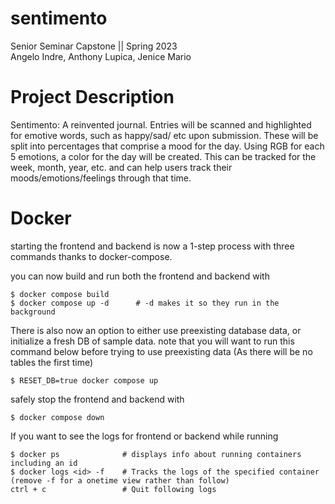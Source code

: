# sentimento  
Senior Seminar Capstone || Spring 2023  
Angelo Indre, Anthony Lupica, Jenice Mario  
  
  
# Project Description
Sentimento: A reinvented journal. Entries will be scanned and highlighted for emotive words, such as happy/sad/ etc upon submission. These will be split into percentages that comprise a mood for the day. Using RGB for each 5 emotions, a color for the day will be created. This can be tracked for the week, month, year, etc. and can help users track their moods/emotions/feelings through that time. 

# Docker

starting the frontend and backend is now a 1-step process with three commands thanks to docker-compose.

you can now build and run both the frontend and backend with
```
$ docker compose build
$ docker compose up -d      # -d makes it so they run in the background
```

There is also now an option to either use preexisting database data, or initialize a fresh DB of sample data. note that you will want to run this command below before trying to use preexisting data (As there will be no tables the first time)
```
$ RESET_DB=true docker compose up
```

safely stop the frontend and backend with
```
$ docker compose down
```

If you want to see the logs for frontend or backend while running
```
$ docker ps              # displays info about running containers including an id
$ docker logs <id> -f    # Tracks the logs of the specified container (remove -f for a onetime view rather than follow)
ctrl + c                 # Quit following logs
```
